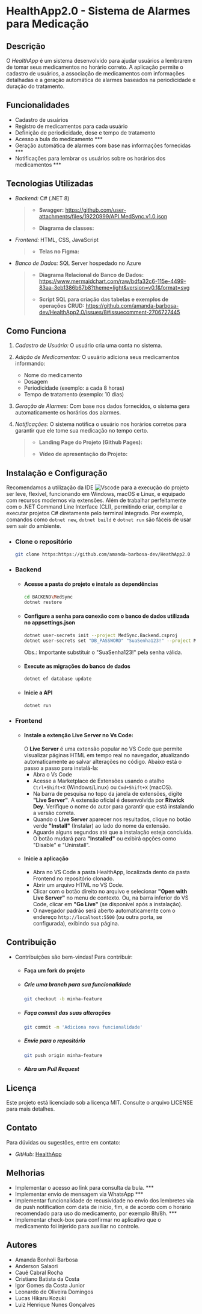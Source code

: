 
# HealthApp2.0  - Sistema de Alarmes para Medicação

## Descrição
O *HealthApp* é um sistema desenvolvido para ajudar usuários a lembrarem de tomar seus medicamentos no horário correto. A aplicação permite o cadastro de usuários, a associação de medicamentos com informações detalhadas e a geração automática de alarmes baseados na periodicidade e duração do tratamento.

## Funcionalidades
- Cadastro de usuários
- Registro de medicamentos para cada usuário
- Definição de periodicidade, dose e tempo de tratamento
- Acesso a bula do medicamento ***
- Geração automática de alarmes com base nas informações fornecidas ***
- Notificações para lembrar os usuários sobre os horários dos medicamentos ***

## Tecnologias Utilizadas
- *Backend:* C# (.NET 8)
  > * **Swagger:** https://github.com/user-attachments/files/19220999/API.MedSync.v1.0.json
  > 
  > * **Diagrama de classes:** 
- *Frontend:* HTML, CSS, JavaScript
  > * **Telas no Figma:** 
- *Banco de Dados:* SQL Server hospedado no Azure
  > * **Diagrama Relacional do Banco de Dados:** https://www.mermaidchart.com/raw/bdfa32c6-115e-4499-83aa-3eb1386b67b8?theme=light&version=v0.1&format=svg
  > 
  > * **Script SQL para criação das tabelas e exemplos de operações CRUD:** https://github.com/amanda-barbosa-dev/HealthApp2.0/issues/8#issuecomment-2706727445

## Como Funciona
1. *Cadastro de Usuário:* O usuário cria uma conta no sistema.
2. *Adição de Medicamentos:* O usuário adiciona seus medicamentos informando:
   - Nome do medicamento
   - Dosagem
   - Periodicidade (exemplo: a cada 8 horas)
   - Tempo de tratamento (exemplo: 10 dias)
3. *Geração de Alarmes:* Com base nos dados fornecidos, o sistema gera automaticamente os horários dos alarmes.
4. *Notificações:* O sistema notifica o usuário nos horários corretos para garantir que ele tome sua medicação no tempo certo.
   
    > * **Landing Page do Projeto (Github Pages):** 
    > 
    > * **Vídeo de apresentação do Projeto:**

## Instalação e Configuração
Recomendamos a utilização da IDE ![Vscode](https://img.shields.io/badge/Vscode-007ACC?style=for-the-badge&logo=visual-studio-code&logoColor=white) para a execução do projeto ser leve, flexível, funcionando em Windows, macOS e Linux, e equipado com recursos modernos via extensões. Além de trabalhar perfeitamente com o .NET Command Line Interface (CLI), permitindo criar, compilar e executar projetos C# diretamente pelo terminal integrado. Por exemplo, comandos como `dotnet new`, `dotnet build` e `dotnet run` são fáceis de usar sem sair do ambiente.
- ### Clone o repositório
  ```bash
  git clone https:https://github.com/amanda-barbosa-dev/HeathApp2.0
  ```
- ### Backend
    - #### Acesse a pasta do projeto e instale as dependências
      ```bash
      cd BACKEND\MedSync
      dotnet restore
      ```
    - #### Configure a senha para conexão com o banco de dados utilizada no appsettings.json
      ```bash
      dotnet user-secrets init --project MedSync.Backend.csproj
      dotnet user-secrets set "DB_PASSWORD" "SuaSenha123!" --project MedSync.Backend.csproj
      ```
      Obs.: Importante substituir o "SuaSenha123!" pela senha válida. 

    - #### Execute as migrações do banco de dados
      ```bash
      dotnet ef database update
      ```
    - #### Inicie a API
      ```bash
      dotnet run
      ```

- ### Frontend
    - #### Instale a extenção Live Server no Vs Code:
       O **Live Server** é uma extensão popular no VS Code que permite visualizar páginas HTML em tempo real no navegador, atualizando automaticamente ao salvar alterações no 
       código. Abaixo está o passo a passo para instalá-la:
       - Abra o Vs Code
       - Acesse a Marketplace de Extensões usando o atalho `Ctrl+Shift+X` (Windows/Linux) ou `Cmd+Shift+X` (macOS).
       - Na barra de pesquisa no topo da janela de extensões, digite **"Live Server"**. A extensão oficial é desenvolvida por **Ritwick Dey**. Verifique o nome do autor para 
         garantir que está instalando a versão correta.
       - Quando o **Live Server** aparecer nos resultados, clique no botão verde **"Install"** (Instalar) ao lado do nome da extensão.
       - Aguarde alguns segundos até que a instalação esteja concluída. O botão mudará para **"Installed"** ou exibirá opções como "Disable" e "Uninstall".
    - #### Inicie a aplicação
      - Abra no VS Code a pasta HealthApp, localizada dento da pasta Frontend no repositório clonado. 
      - Abrir um arquivo HTML no VS Code.
      - Clicar com o botão direito no arquivo e selecionar **"Open with Live Server"** no menu de contexto. Ou, na barra inferior do VS Code, clicar em **"Go Live"** (se 
       disponível após a instalação).
      - O navegador padrão será aberto automaticamente com o endereço `http://localhost:5500` (ou outra porta, se configurada), exibindo sua página.

## Contribuição 
 - Contribuições são bem-vindas! Para contribuir:
     - #### Faça um fork do projeto
     - ##### Crie uma branch para sua funcionalidade
       ```bash
       git checkout -b minha-feature
       ```
     - ##### Faça commit das suas alterações
       ```bash
       git commit -m 'Adiciona nova funcionalidade'
       ```

     - ##### Envie para o repositório
       ```bash
       git push origin minha-feature
       ```
     - ##### Abra um Pull Request


## Licença
Este projeto está licenciado sob a licença MIT. Consulte o arquivo LICENSE para mais detalhes.

## Contato
Para dúvidas ou sugestões, entre em contato:
- *GitHub:* [HealthApp](https://github.com/amanda-barbosa-dev/HealthApp2.0/issues)

## Melhorias 
- Implementar o acesso ao link para consulta da bula. ***
- Implementar envio de mensagem via WhatsApp ***
- Implementar funcionalidade de recusividade no envio dos lembretes via de push notification com data de início, fim, e de acordo com o horário
recomendado para uso do medicamento, por exemplo 8h/8h. ***
- Implementar check-box para confirmar no aplicativo que o medicamento foi injerido para auxiliar no controle. 


## Autores
- Amanda Bonholi Barbosa
- Anderson Salaori
- Cauê Cabral Rocha
- Cristiano Batista da Costa
- Igor Gomes da Costa Junior
- Leonardo de Oliveira Domingos
- Lucas Hikaru Kozuki
- Luiz Henrique Nunes Gonçalves


